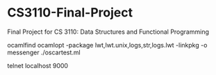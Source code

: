 # CS3110-Final-Project
Final Project for CS 3110: Data Structures and Functional Programming

ocamlfind ocamlopt -package lwt,lwt.unix,logs,str,logs.lwt -linkpkg -o messenger ./oscartest.ml

telnet localhost 9000
